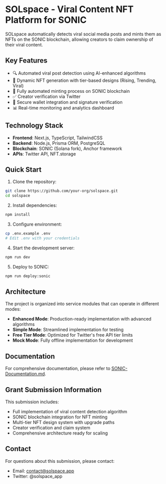 # SOLspace - Viral Content NFT Platform for SONIC

SOLspace automatically detects viral social media posts and mints them as NFTs on the SONIC blockchain, allowing creators to claim ownership of their viral content.

## Key Features

- 🔍 Automated viral post detection using AI-enhanced algorithms
- 🎨 Dynamic NFT generation with tier-based designs (Rising, Trending, Viral)
- 🔄 Fully automated minting process on SONIC blockchain
- ✅ Creator verification via Twitter
- 💼 Secure wallet integration and signature verification
- 📊 Real-time monitoring and analytics dashboard

## Technology Stack

- **Frontend**: Next.js, TypeScript, TailwindCSS
- **Backend**: Node.js, Prisma ORM, PostgreSQL
- **Blockchain**: SONIC (Solana fork), Anchor framework
- **APIs**: Twitter API, NFT.storage

## Quick Start

1. Clone the repository:
```bash
git clone https://github.com/your-org/solspace.git
cd solspace
```

2. Install dependencies:
```bash
npm install
```

3. Configure environment:
```bash
cp .env.example .env
# Edit .env with your credentials
```

4. Start the development server:
```bash
npm run dev
```

5. Deploy to SONIC:
```bash
npm run deploy:sonic
```

## Architecture

The project is organized into service modules that can operate in different modes:

- **Enhanced Mode**: Production-ready implementation with advanced algorithms
- **Simple Mode**: Streamlined implementation for testing
- **Free Tier Mode**: Optimized for Twitter's free API tier limits
- **Mock Mode**: Fully offline implementation for development

## Documentation

For comprehensive documentation, please refer to [SONIC-Documentation.md](./SONIC-Documentation.md).

## Grant Submission Information

This submission includes:

- Full implementation of viral content detection algorithm
- SONIC blockchain integration for NFT minting
- Multi-tier NFT design system with upgrade paths
- Creator verification and claim system
- Comprehensive architecture ready for scaling

## Contact

For questions about this submission, please contact:
- Email: contact@solspace.app
- Twitter: @solspace_app
